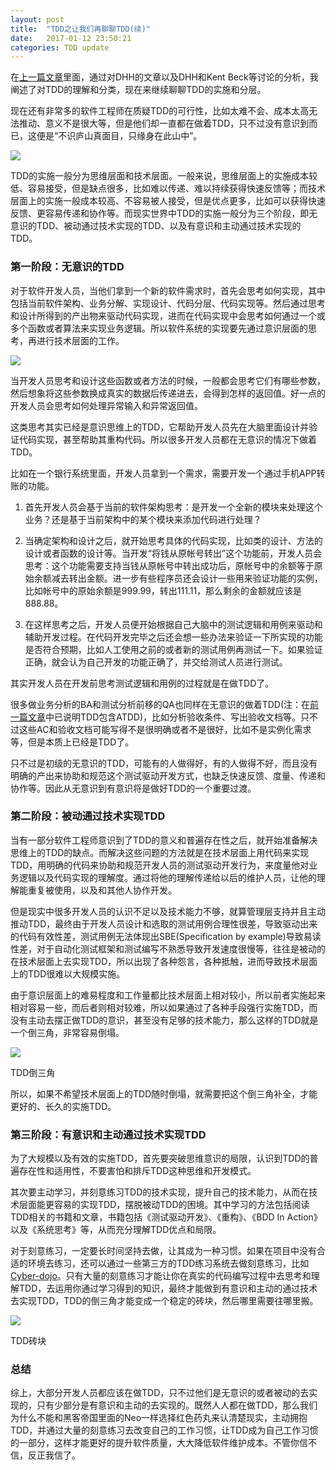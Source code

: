 ```yaml
---
layout: post
title:  "TDD之让我们再聊聊TDD(续)"
date:   2017-01-12 23:50:21
categories: TDD update
---
```


在[上一篇文章](http://liuranthinking.com/tdd/update/2016/02/01/TDD之让我们再聊聊TDD.html)里面，通过对DHH的文章以及DHH和Kent Beck等讨论的分析，我阐述了对TDD的理解和分类，现在来继续聊聊TDD的实施和分层。

现在还有非常多的软件工程师在质疑TDD的可行性，比如太难不会、成本太高无法推动、意义不是很大等，但是他们却一直都在做着TDD，只不过没有意识到而已，这便是“不识庐山真面目，只缘身在此山中”。

![](http://insights.thoughtworkers.org/wp-content/uploads/2017/03/1-implementation-hierarchy.jpg)

TDD的实施一般分为思维层面和技术层面。一般来说，思维层面上的实施成本较低、容易接受，但是缺点很多，比如难以传递、难以持续获得快速反馈等；而技术层面上的实施一般成本较高、不容易被人接受，但是优点更多，比如可以获得快速反馈、更容易传递和协作等。而现实世界中TDD的实施一般分为三个阶段，即无意识的TDD、被动通过技术实现的TDD、以及有意识和主动通过技术实现的TDD。

### 第一阶段：无意识的TDD

对于软件开发人员，当他们拿到一个新的软件需求时，首先会思考如何实现，其中包括当前软件架构、业务分解、实现设计、代码分层、代码实现等。然后通过思考和设计所得到的产出物来驱动代码实现，进而在代码实现中会思考如何通过一个或多个函数或者算法来实现业务逻辑。所以软件系统的实现要先通过意识层面的思考，再进行技术层面的工作。

![](http://insights.thoughtworkers.org/wp-content/uploads/2017/03/2-technology-consciousness.png)

当开发人员思考和设计这些函数或者方法的时候，一般都会思考它们有哪些参数，然后想象将这些参数换成真实的数据后传递进去，会得到怎样的返回值。好一点的开发人员会思考如何处理异常输入和异常返回值。

这类思考其实已经是意识思维上的TDD，它帮助开发人员先在大脑里面设计并验证代码实现，甚至帮助其重构代码。所以很多开发人员都在无意识的情况下做着TDD。

比如在一个银行系统里面，开发人员拿到一个需求，需要开发一个通过手机APP转账的功能。

1. 首先开发人员会基于当前的软件架构思考：是开发一个全新的模块来处理这个业务？还是基于当前架构中的某个模块来添加代码进行处理？

2. 当确定架构和设计之后，就开始思考具体的代码实现，比如类的设计、方法的设计或者函数的设计等。当开发“将钱从原帐号转出”这个功能前，开发人员会思考：这个功能需要支持当钱从原帐号中转出成功后，原帐号中的余额等于原始余额减去转出金额。进一步有些程序员还会设计一些用来验证功能的实例，比如帐号中的原始余额是999.99，转出111.11，那么剩余的金额就应该是888.88。

3. 在这样思考之后，开发人员便开始根据自己大脑中的测试逻辑和用例来驱动和辅助开发过程。在代码开发完毕之后还会想一些办法来验证一下所实现的功能是否符合预期，比如人工使用之前的或者新的测试用例再测试一下。如果验证正确，就会认为自己开发的功能正确了，并交给测试人员进行测试。

其实开发人员在开发前思考测试逻辑和用例的过程就是在做TDD了。

很多做业务分析的BA和测试分析前移的QA也同样在无意识的做着TDD(注：在[前一篇文章](http://insights.thoughtworkers.org/talk-about-tdd-again/)中已说明TDD包含ATDD)，比如分析验收条件、写出验收文档等。只不过这些AC和验收文档可能写得不是很明确或者不是很好，比如不是实例化需求等，但是本质上已经是TDD了。

只不过是初级的无意识的TDD，可能有的人做得好，有的人做得不好，而且没有明确的产出来协助和规范这个测试驱动开发方式，也缺乏快速反馈、度量、传递和协作等。因此从无意识到有意识将是做好TDD的一个重要过渡。

### 第二阶段：被动通过技术实现TDD

当有一部分软件工程师意识到了TDD的意义和普遍存在性之后，就开始准备解决思维上的TDD的缺点。而解决这些问题的方法就是在技术层面上用代码来实现TDD，用明确的代码来协助和规范开发人员的测试驱动开发行为，来度量他对业务逻辑以及代码实现的理解度。通过将他的理解传递给以后的维护人员，让他的理解能重复被使用，以及和其他人协作开发。

但是现实中很多开发人员的认识不足以及技术能力不够，就算管理层支持并且主动推动TDD，最终由于开发人员设计和选取的测试用例合理性很差，导致驱动出来的代码有效性差，测试用例无法体现出SBE(Specification by example)导致易读性差，对于自动化测试框架和测试编写不熟悉导致开发速度很慢等，往往是被动的在技术层面上去实现TDD，所以出现了各种怨言，各种抵触，进而导致技术层面上的TDD很难以大规模实施。

由于意识层面上的难易程度和工作量都比技术层面上相对较小，所以前者实施起来相对容易一些，而后者则相对较难，所以如果通过了各种手段强行实施TDD，而没有主动去摆正做TDD的意识，甚至没有足够的技术能力，那么这样的TDD就是一个倒三角，非常容易倒塌。

![](http://insights.thoughtworkers.org/wp-content/uploads/2017/03/3-Inverted-triangle.png)

TDD倒三角

所以，如果不希望技术层面上的TDD随时倒塌，就需要把这个倒三角补全，才能更好的、长久的实施TDD。


### 第三阶段：有意识和主动通过技术实现TDD

为了大规模以及有效的实施TDD，首先要突破思维意识的局限，认识到TDD的普遍存在性和适用性，不要害怕和排斥TDD这种思维和开发模式。

其次要主动学习，并刻意练习TDD的技术实现，提升自己的技术能力，从而在技术层面能更容易的实现TDD，摆脱被动TDD的困境。其中学习的方法包括阅读TDD相关的书籍和文章，书籍包括《测试驱动开发》、《重构》、《BDD In Action》以及《系统思考》等，从而充分理解TDD优点和局限。

对于刻意练习，一定要长时间坚持去做，让其成为一种习惯。如果在项目中没有合适的环境去练习，还可以通过一些第三方的TDD练习系统去做刻意练习，比如[Cyber-dojo](http://www.cyber-dojo.org/)。只有大量的刻意练习才能让你在真实的代码编写过程中去思考和理解TDD，去运用你通过学习得到的知识，最终才能做到有意识和主动的通过技术去实现TDD，TDD的倒三角才能变成一个稳定的砖块，然后哪里需要往哪里搬。

![](http://insights.thoughtworkers.org/wp-content/uploads/2017/03/4-TDD-brick.png)

TDD砖块

### 总结

综上，大部分开发人员都应该在做TDD，只不过他们是无意识的或者被动的去实现的，只有少部分是有意识和主动的去实现的。既然人人都在做TDD，那么我们为什么不能和黑客帝国里面的Neo一样选择红色药丸来认清楚现实，主动拥抱TDD，并通过大量的刻意练习去改变自己的工作习惯，让TDD成为自己工作习惯的一部分，这样才能更好的提升软件质量，大大降低软件维护成本。不管你信不信，反正我信了。
